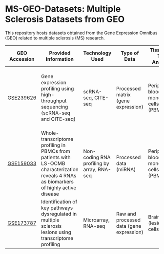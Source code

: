 # MS-GEO-Datasets: Multiple Sclerosis Datasets from GEO
This repository hosts datasets obtained from the Gene Expression Omnibus (GEO) related to multiple sclerosis (MS) research. 


| GEO Accession | Provided Information | Technology Used | Type of Data | Tissue/Cell Type Analyzed | Specific Samples |
|---------------|----------------------|------------------|--------------|----------------------------|------------------|
| [GSE239626](GSE239626/README.md)     | Gene expression profiling using high-throughput sequencing (scRNA-seq and CITE-seq) | scRNA-seq, CITE-seq | Processed matrix (gene expression) | Peripheral blood mononuclear cells (PBMCs) | Multiple sclerosis patients treated with high-dose vitamin D and placebo |
| [GSE159033](GSE159033/README.md)     | Whole-transcriptome profiling in PBMCs from patients with LS-OCMB characterization reveals 4 RNAs as biomarkers of highly active disease | Non-coding RNA profiling by array, RNA-seq | Processed data (miRNA) | Peripheral blood mononuclear cells (PBMCs) | Multiple sclerosis patients with positive and negative LS-OCMB status |
| [GSE173787](GSE173787/README.md)     | Identification of key pathways dysregulated in multiple sclerosis lesions using transcriptome profiling | Microarray, RNA-seq | Raw and processed data (gene expression) | Brain tissue (lesions), B cells type | Multiple sclerosis patients with active lesions
